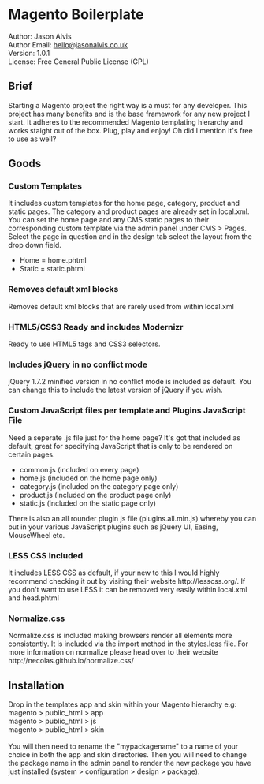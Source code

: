 <h1>Magento Boilerplate</h1>

Author: Jason Alvis<br />
Author Email: hello@jasonalvis.co.uk<br />
Version: 1.0.1<br />
License: Free General Public License (GPL)<br />

<h2>Brief</h2>
Starting a Magento project the right way is a must for any developer. This project has many benefits and is the base framework for any new project I start. It adheres to the recommended Magento templating hierarchy and works staight out of the box. Plug, play and enjoy! Oh did I mention it's free to use as well?

<h2>Goods</h2>

<h3>Custom Templates</h3>
It includes custom templates for the home page, category, product and static pages. The category and product pages are already set in local.xml. You can set the home page and any CMS static pages to their corresponding custom template via the admin panel under CMS > Pages. Select the page in question and in the design tab select the layout from the drop down field.
<ul>
<li>Home = home.phtml</li>
<li>Static = static.phtml</li>
</ul>

<h3>Removes default xml blocks</h3>
Removes default xml blocks that are rarely used from within local.xml

<h3>HTML5/CSS3 Ready and includes Modernizr</h3>
Ready to use HTML5 tags and CSS3 selectors.

<h3>Includes jQuery in no conflict mode</h3>
jQuery 1.7.2 minified version in no conflict mode is included as default. You can change this to include the latest version of jQuery if you wish.

<h3>Custom JavaScript files per template and Plugins JavaScript File</h3>
Need a seperate .js file just for the home page? It's got that included as default, great for specifying JavaScript that is only to be rendered on certain pages.
<ul>
<li>common.js (included on every page)</li>
<li>home.js (included on the home page only)</li>
<li>category.js (included on the category page only)</li>
<li>product.js (included on the product page only)</li>
<li>static.js (included on the static page only)</li>
</ul>
There is also an all rounder plugin js file (plugins.all.min.js) whereby you can put in your various JavaScript plugins such as jQuery UI, Easing, MouseWheel etc.

<h3>LESS CSS Included</h3>
It includes LESS CSS as default, if your new to this I would highly recommend checking it out by visiting their website http://lesscss.org/. If you don't want to use LESS it can be removed very easily within local.xml and head.phtml

<h3>Normalize.css</h3>
Normalize.css is included making browsers render all elements more consistently. It is included via the import method in the styles.less file. For more information on normalize please head over to their website http://necolas.github.io/normalize.css/

<h2>Installation</h2>
Drop in the templates app and skin within your Magento hierarchy e.g:<br />
magento > public_html > app<br />
magento > public_html > js<br />
magento > public_html > skin<br /><br />
You will then need to rename the "mypackagename" to a name of your choice in both the app and skin directories. Then you will need to change the package name in the admin panel to render the new package you have just installed (system > configuration > design > package).
